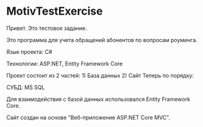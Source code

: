 # MotivTestExercise

Привет. Это тестовое задание.

Это программа для учета обращений абонентов по вопросам роуминга.

Язык проекта: C#

Технологии: ASP.NET, Entity Framework Core

Проект состоит из 2 частей: 1) База данных 2) Сайт Теперь по порядку:

СУБД: MS SQL

Для взаимодействия с базой данных использовался Entity Framework Core.

Сайт создан на основе "Веб-приложение ASP.NET Core MVC".
